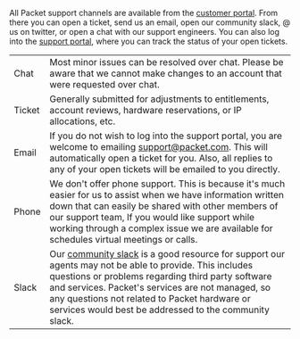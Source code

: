 <!-- <meta>
{
    "title":"Support Options",
    "description":"Learn more about support channels at Packet",
    "tag":["Support", "Slack", "Chat"],
    "seo-title": "Support Options - Packet Developer Docs",
    "seo-description": "Support Options - Packet Developer Docs",
    "og-title": "Support Options",
    "og-description": "Support Options - Packet Developer Docs"
}
</meta> -->

All Packet support channels are available from the [customer portal](https://app.packet.net/support). From there you can open a ticket, send us an email, open our community slack, @ us on twitter, or open a chat with our support engineers. You can also log into the [support portal](https://support.packet.com), where you can track the status of your open tickets.


|   |  |
| ------------- | ------------- |
| Chat| Most minor issues can be resolved over chat. Please be aware that we cannot make changes to an account that were requested over chat.  |
| Ticket | Generally submitted for adjustments to entitlements, account reviews, hardware reservations, or IP allocations, etc.
| Email | If you do not wish to log into the support portal, you are welcome to emailing support@packet.com. This will automatically open a ticket for you. Also, all replies to any of your open tickets will be emailed to you directly. |
| Phone | We don't offer phone support. This is because it's much easier for us to assist when we have information written down that can easily be shared with other members of our support team, If you would like support while working through a complex issue we are available for schedules virtual meetings or calls. |
| Slack | Our [community slack](https://slack.packet.com) is a good resource for support our agents may not be able to provide. This includes questions or problems regarding third party software and services. Packet's services are not managed, so any questions not related to Packet hardware or services would best be addressed to the community slack.